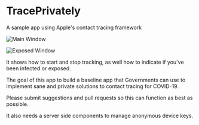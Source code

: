 # TracePrivately
A sample app using Apple's contact tracing framework

![Main Window](/CrunchyBagel/TracePrivately/blob/master/screenshots/trace-main.png?raw=true)

![Exposed Window](/CrunchyBagel/TracePrivately/blob/master/screenshots/trace-exposed.jpg?raw=true)

It shows how to start and stop tracking, as well how to indicate if you've been infected or exposed.

The goal of this app to build a baseline app that Governments can use to implement sane and private solutions to contact tracing for COVID-19.

Please submit suggestions and pull requests so this can function as best as possible.

It also needs a server side components to manage anonymous device keys.
